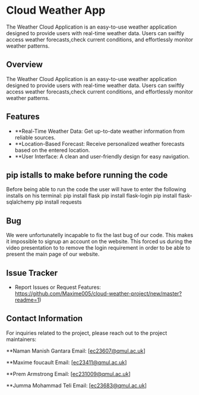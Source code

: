 # Cloud Weather App
The Weather Cloud Application is an easy-to-use weather application designed to provide users with real-time weather data. Users can swiftly access weather forecasts,check current conditions, and effortlessly monitor weather patterns.


## Overview
The Weather Cloud Application is an easy-to-use weather application designed to provide users with real-time weather data. Users can swiftly access weather forecasts,check current conditions, and effortlessly monitor weather patterns.
## Features

- **Real-Time Weather Data: Get up-to-date weather information from reliable sources.
- **Location-Based Forecast: Receive personalized weather forecasts based on the entered location.
- **User Interface: A clean and user-friendly design for easy navigation.

## pip istalls to make before running the code
Before being able to run the code the user will have to enter the following installs on his terminal:
pip install flask
pip install flask-login
pip install flask-sqlalchemy
pip install requests

## Bug
We were unfortunatelly incapable to fix the last bug of our code. This makes it impossible to signup an account on the website.
This forced us during the video presentation to to remove the login requirement in order to be able to present the main page of our website.

## Issue Tracker

- Report Issues or Request Features: https://github.com/Maxime005/cloud-weather-project/new/master?readme=1)

## Contact Information
For inquiries related to the project, please reach out to the project maintainers:

**Naman Manish Gantara
Email: [ec23607@qmul.ac.uk]

**Maxime foucault
Email: [ec23411@qmul.ac.uk]

**Prem Armstrong
Email: [ec231009@qmul.ac.uk]

**Jumma Mohammad Teli
Email: [ec23683@qmul.ac.uk]
